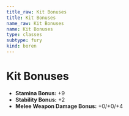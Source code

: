 ```yaml
---
title_raw: Kit Bonuses
title: Kit Bonuses
name_raw: Kit Bonuses
name: Kit Bonuses
type: classes
subtype: fury
kind: boren
---
```


# Kit Bonuses

- **Stamina Bonus:** +9
- **Stability Bonus:** +2
- **Melee Weapon Damage Bonus:** +0/+0/+4
